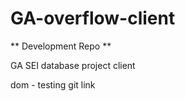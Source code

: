 # GA-overflow-client

** Development Repo **

GA SEI database project client

dom - testing git link
